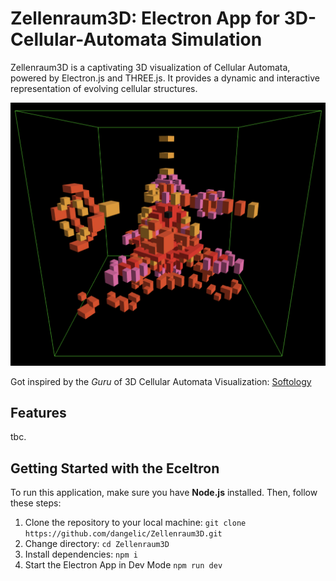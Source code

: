 # Zellenraum3D: Electron App for 3D-Cellular-Automata Simulation
Zellenraum3D is a captivating 3D visualization of Cellular Automata, powered by Electron.js and THREE.js.
It provides a dynamic and interactive representation of evolving cellular structures.

![box](assets/box.png)

Got inspired by the *Guru* of 3D Cellular Automata Visualization: [Softology](https://softologyblog.wordpress.com/2019/12/28/3d-cellular-automata-3/)

## Features

tbc.

## Getting Started with the Eceltron
To run this application, make sure you have **Node.js** installed. Then, follow these steps:
1. Clone the repository to your local machine: ```git clone https://github.com/dangelic/Zellenraum3D.git```
2. Change directory: ```cd Zellenraum3D```
3. Install dependencies: ```npm i```
4. Start the Electron App in Dev Mode ```npm run dev```
